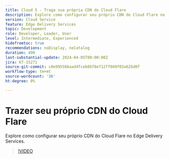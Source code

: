 ```yaml
---
title: Cloud 5 - Traga sua própria CDN do Cloud Flare
description: Explore como configurar seu próprio CDN do Cloud Flare no Edge Delivery Services.
version: Cloud Service
feature: Edge Delivery Services
topic: Development
role: Developer, Leader, User
level: Intermediate, Experienced
hidefromtoc: true
recommendations: noDisplay, noCatalog
duration: 490
last-substantial-update: 2024-04-05T00:00:00Z
jira: KT-15271
source-git-commit: c0e995566aad4fceb8bf8ef12ff989f03a626d0f
workflow-type: tm+mt
source-wordcount: '36'
ht-degree: 0%

---
```


# Trazer seu próprio CDN do Cloud Flare

Explore como configurar seu próprio CDN do Cloud Flare no Edge Delivery Services.

>[!VIDEO](https://video.tv.adobe.com/v/3428100/?quality=12&learn=on)

